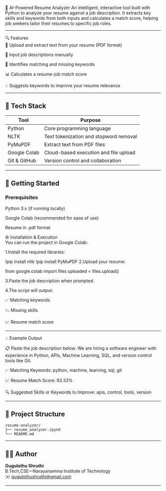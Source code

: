 🧠 AI-Powered Resume Analyzer
An intelligent, interactive tool built with Python to analyze your resume against a job description. It extracts key skills and keywords from both inputs and calculates a match score, helping job seekers tailor their resumes to specific job roles.

---

🔍 Features
<br>
📄 Upload and extract text from your resume (PDF format)

🧾 Input job descriptions manually

🔎 Identifies matching and missing keywords

📊 Calculates a resume-job match score

💡 Suggests keywords to improve your resume relevance

---

## 🧰 Tech Stack

| Tool         | Purpose                                      |
|--------------|----------------------------------------------|
| Python       | Core programming language                    |
| NLTK         | Text tokenization and stopword removal       |
| PyMuPDF      | Extract text from PDF files                  |
| Google Colab | Cloud-based execution and file upload        |
| Git & GitHub | Version control and collaboration            |

---

## 🚀 Getting Started

### Prerequisites
Python 3.x (if running locally)

Google Colab (recommended for ease of use)

Resume in .pdf format

⚙️ Installation & Execution
<br>
You can run the project in Google Colab:
<br>

1.Install the required libraries:

  !pip install nltk
  !pip install PyMuPDF
2.Upload your resume:

from google.colab import files
uploaded = files.upload()

3.Paste the job description when prompted.

4.The script will output:

✅ Matching keywords

📉 Missing skills

📈 Resume match score

---

💡 Example Output
<br>

📋 Paste the job description below:
We are hiring a software engineer with experience in Python, APIs, Machine Learning, SQL, and version control tools like Git.

✅ Matching Keywords:
python, machine, learning, sql, git

📈 Resume Match Score: 83.33%

🔍 Suggested Skills or Keywords to Improve:
apis, control, tools, version

---

## 📂 Project Structure

```
resume-analyzer/
├── resume_analyzer.ipynd
└── README.md
```

---

## 🙋‍♀️ Author

**Gugulothu Shruthi**  
B.Tech,CSE—Narayanamma Institute of Technology  
✉️ [gugulothushruthi@gmail.com](mailto:gugulothushruthi@gmail.com)

---

